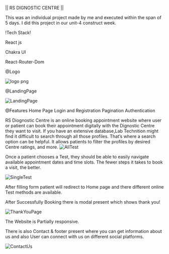 
|| RS DIGNOSTIC CENTRE ||

This was an individual project made by me and executed within the span of 5 days. I did this project in our unit-4 construct week.

!Tech Stack!

React js

Chakra UI

React-Router-Dom

@Logo

![logo png](https://github.com/Riteshsalve/dusty-record-6347/assets/121334201/cf0ec4bd-cda7-43ae-b2f1-952e12623a14)

@LandingPage

![LandingPage](https://github.com/Riteshsalve/dusty-record-6347/assets/121334201/af72a600-206c-40e1-a0a9-1c5288b9b713)

@Features
Home Page
Login and Registration
Pagination
Authentication


RS Diognostic Centre is an online booking appointment website where user or patient can book their appointment digitally with the Dignostic Centre they want to visit. If you have an extensive database,Lab Technition might find it difficult to search through all those profiles. That’s where a search option can be helpful. It allows patients to filter the profiles by desired Centre ratings, and more.
![AllTest](https://github.com/Riteshsalve/dusty-record-6347/assets/121334201/3a9111b9-dab2-48df-9abc-f626ad18b7ad)

Once a patient chooses a Test, they should be able to easily navigate available appointment dates and time slots. The fewer steps it takes to book a visit, the better.

![SingleTest](https://github.com/Riteshsalve/dusty-record-6347/assets/121334201/6d6d0a5c-564b-4849-b355-39cf3f1c30f8)

After filling form patient will redirect to Home page and there different online Test methods are available.

After Successfully Booking there is modal present which shows thank you!

![ThankYouPage](https://github.com/Riteshsalve/dusty-record-6347/assets/121334201/6a24c3fd-197e-47d9-8a9c-11a20bec7b75)

The Website is Partially  responsive.

There is also  Contact & footer present where you can get information about us and also User can connect with us on different social platforms. 

![ContactUs](https://github.com/Riteshsalve/dusty-record-6347/assets/121334201/25c9aab3-4b41-4e0b-95c1-1db02899e11e)

